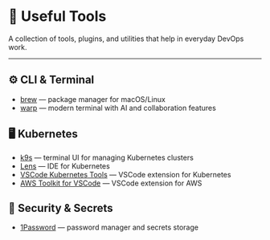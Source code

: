 # 🔗 Useful Tools

A collection of tools, plugins, and utilities that help in everyday DevOps work.

---

## ⚙️ CLI & Terminal
- [brew](https://brew.sh/) — package manager for macOS/Linux  
- [warp](https://app.warp.dev/referral/N83JK3) — modern terminal with AI and collaboration features  

## 🖥 Kubernetes
- [k9s](https://github.com/derailed/k9s) — terminal UI for managing Kubernetes clusters  
- [Lens](https://k8slens.dev/) — IDE for Kubernetes  
- [VSCode Kubernetes Tools](https://marketplace.visualstudio.com/items?itemName=ms-kubernetes-tools.vscode-kubernetes-tools) — VSCode extension for Kubernetes  
- [AWS Toolkit for VSCode](https://marketplace.visualstudio.com/items?itemName=AmazonWebServices.aws-toolkit-vscode) — VSCode extension for AWS  

## 🔐 Security & Secrets
- [1Password](https://1password.com/) — password manager and secrets storage  